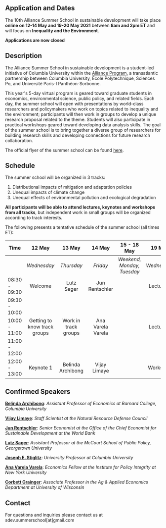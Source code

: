 ## Application and Dates

The 10th Alliance Summer School in sustainable development will take place **online on 12-14 May and 19-20 May 2021** between **8am and 2pm ET** and will focus on **Inequality and the Environment**. 

**Applications are now closed**

## Description 

The Alliance Summer School in sustainable development is a student-led initiative of Columbia University within the [Alliance Program](https://alliance.columbia.edu/), a transatlantic partnership between Columbia University, École Polytechnique, Sciences Po, and Université Paris-I Panthéon-Sorbonne. 

This year's 5-day virtual program is geared toward graduate students in economics, environmental science, public policy, and related fields. Each day, the summer school will open with presentations by world-class researchers and policymakers who work on topics related to inequality and the environment; participants will then work in groups to develop a unique research proposal related to the theme. Students will also participate in practical workshops geared toward developing data analysis skills. The goal of the summer school is to bring together a diverse group of researchers for building research skills and developing connections for future research collaboration.

The official flyer of the summer school can be found [here](https://github.com/sdev-summerschool/site-2021/tree/main/Material/Flyer.pdf).



## Schedule

The summer school will be organized in 3 tracks: 

1. Distributional impacts of mitigation and adaptation policies
2. Unequal impacts of climate change
3. Unequal effects of environmental pollution and ecological degradation

**All participants will be able to attend lectures, keynotes and workshops from all tracks**, but independent work in small groups will be organized according to track interests. 

The following presents a tentative schedule of the summer school (all times ET):

| Time | 12 May    | 13 May | 14 May | 15 - 18 May | 19 May | 20 May |
| ---- | :---------: | :--------: | :------: | :-------: | :---------: | :--------: |
|  | *Wednesday* | *Thursday* | *Friday* | *Weekend, Monday, Tuesday* | *Wednesday* | *Thursday* |
| 08:30 - 09:30 | Welcome | Lutz Sager | Jun Rentschler |         | Lecture 5 | Keynote 2: Joseph Stiglitz |
| 09:30 - 10:00 |           |          |        |         |           |          |
| 10:00 - 11:00 | Getting to know track groups | Work in track groups | Ana Varela Varela | | Lecture 6 | Discussing Research Projects |
| 11:00 - 12:00 | | | | | | |
| 12:00 - 13:00 | Keynote 1 | Belinda Archibong | Vijay Limaye | | Workshop | Goodbye |



## Confirmed Speakers

[**Belinda Archibong**](https://sites.google.com/site/belindaarchibongbarnard/): *Assistant Professor of Economics at Barnard College, Columbia University*

[**Vijay Limaye**](https://www.nrdc.org/experts/vijay-limaye): *Staff Scientist at the Natural Resource Defense Council*

[**Jun Rentschler**](https://blogs.worldbank.org/team/jun-erik-rentschler): *Senior Economist at the Office of the Chief Economist for Sustainable Development at the World Bank*

[**Lutz Sager**](https://sites.google.com/view/lutzsager/): *Assistant Professor at the McCourt School of Public Policy, Georgetown University*

[**Joseph E. Stiglitz**](https://www8.gsb.columbia.edu/faculty/jstiglitz/): *University Professor at Columbia University*

[**Ana Varela Varela**](https://www.anavarelavarela.com/): *Economics Fellow at the Institute for Policy Integrity at New York University*

[**Corbett Grainger**](https://sites.google.com/site/cgrainger): *Associate Professor in the Ag & Applied Economics Department at University of Wisconsin*



## Contact

For questions and inquiries please contact us at sdev.summerschool[at]gmail.com
